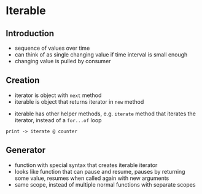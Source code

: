 # Iterable



## Introduction

- sequence of values over time
- can think of as single changing value if time interval is small enough
- changing value is pulled by consumer
<!-- todo: find better name: puller? -->
<!-- todo: largely similar to JS -->



## Creation

- iterator is object with `next` method
- iterable is object that returns iterator in `new` method
<!-- todo: should force to use built-in object to build iterable?? e.g. `iterator -> new @ Iterable` -->
<!-- todo: can just make everything an iterable iterator? inherit a `new` and other helper methods? -->
- iterable has other helper methods, e.g. `iterate` method that iterates the iterator, instead of a `for...of` loop

```
print -> iterate @ counter
```

<!-- todo: how can chain helper methods, e.g. first, filter, map?
since values flow in reading direction from left-to-right behind the source, not before the source like the function calls and property accessors...

```js
counter.first(5).filter(isGreen).forEach(print)
```
-->
<!-- todo: part of the standard lib? -->
<!-- todo: can just create iterable iterator instead? needs to have the `new` method returning a new iterator -->



## Generator

- function with special syntax that creates iterable iterator
- looks like function that can pause and resume, pauses by returning some value, resumes when called again with new arguments
- same scope, instead of multiple normal functions with separate scopes
<!-- can every function be a generator where a normal function is just the limit where a generator has zero pauses and runs to completion? -->